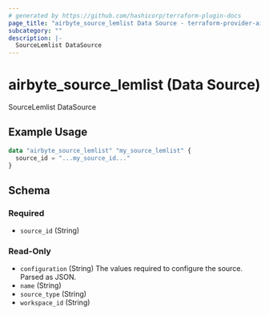 ```yaml
---
# generated by https://github.com/hashicorp/terraform-plugin-docs
page_title: "airbyte_source_lemlist Data Source - terraform-provider-airbyte"
subcategory: ""
description: |-
  SourceLemlist DataSource
---
```


# airbyte_source_lemlist (Data Source)

SourceLemlist DataSource

## Example Usage

```terraform
data "airbyte_source_lemlist" "my_source_lemlist" {
  source_id = "...my_source_id..."
}
```

<!-- schema generated by tfplugindocs -->
## Schema

### Required

- `source_id` (String)

### Read-Only

- `configuration` (String) The values required to configure the source. Parsed as JSON.
- `name` (String)
- `source_type` (String)
- `workspace_id` (String)
